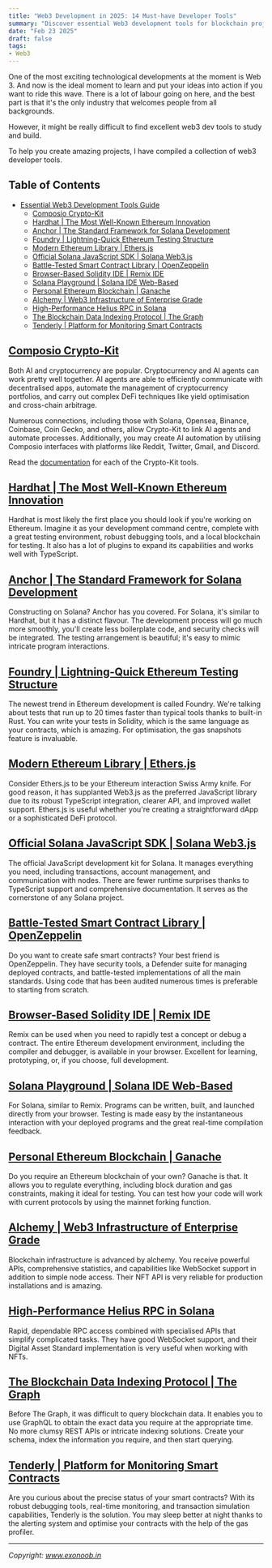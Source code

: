 ```yaml
---
title: "Web3 Development in 2025: 14 Must-have Developer Tools"
summary: "Discover essential Web3 development tools for blockchain projects. From Ethereum to Solana, explore top frameworks, IDEs, and infrastructure solutions"
date: "Feb 23 2025"
draft: false
tags:
- Web3
---
```


One of the most exciting technological developments at the moment is Web 3. And now is the ideal moment to learn and put your ideas into action if you want to ride this wave. There is a lot of labour going on here, and the best part is that it's the only industry that welcomes people from all backgrounds.

However, it might be really difficult to find excellent web3 dev tools to study and build.

To help you create amazing projects, I have compiled a collection of web3 developer tools.

## Table of Contents
- [Essential Web3 Development Tools Guide](#essential-web3-development-tools-guide)
  - [Composio Crypto-Kit](#composio-crypto-kit)
  - [Hardhat | The Most Well-Known Ethereum Innovation](#hardhat--the-most-well-known-ethereum-innovation)
  - [Anchor | The Standard Framework for Solana Development](#anchor--the-standard-framework-for-solana-development)
  - [Foundry | Lightning-Quick Ethereum Testing Structure](#foundry--lightning-quick-ethereum-testing-structure)
  - [Modern Ethereum Library | Ethers.js](#modern-ethereum-library--ethersjs)
  - [Official Solana JavaScript SDK | Solana Web3.js](#official-solana-javascript-sdk--solana-web3js)
  - [Battle-Tested Smart Contract Library | OpenZeppelin](#battle-tested-smart-contract-library--openzeppelin)
  - [Browser-Based Solidity IDE | Remix IDE](#browser-based-solidity-ide--remix-ide)
  - [Solana Playground | Solana IDE Web-Based](#solana-playground--solana-ide-web-based)
  - [Personal Ethereum Blockchain | Ganache](#personal-ethereum-blockchain--ganache)
  - [Alchemy | Web3 Infrastructure of Enterprise Grade](#alchemy--web3-infrastructure-of-enterprise-grade)
  - [High-Performance Helius RPC in Solana](#high-performance-helius-rpc-in-solana)
  - [The Blockchain Data Indexing Protocol | The Graph](#the-blockchain-data-indexing-protocol--the-graph)
  - [Tenderly | Platform for Monitoring Smart Contracts](#tenderly--platform-for-monitoring-smart-contracts)

## [Composio Crypto-Kit](https://composio.dev/ai-crypto-kit/)

Both AI and cryptocurrency are popular. Cryptocurrency and AI agents can work pretty well together. AI agents are able to efficiently communicate with decentralised apps, automate the management of cryptocurrency portfolios, and carry out complex DeFi techniques like yield optimisation and cross-chain arbitrage.

Numerous connections, including those with Solana, Opensea, Binance, Coinbase, Coin Gecko, and others, allow Crypto-Kit to link AI agents and automate processes. Additionally, you may create AI automation by utilising Composio interfaces with platforms like Reddit, Twitter, Gmail, and Discord.

Read the [documentation](https://docs.composio.dev/cryptokit/tools) for each of the Crypto-Kit tools.

## [Hardhat | The Most Well-Known Ethereum Innovation](https://hardhat.org/)

Hardhat is most likely the first place you should look if you're working on Ethereum. Imagine it as your development command centre, complete with a great testing environment, robust debugging tools, and a local blockchain for testing. It also has a lot of plugins to expand its capabilities and works well with TypeScript.

## [Anchor | The Standard Framework for Solana Development](https://www.anchor-lang.com/)

Constructing on Solana? Anchor has you covered. For Solana, it's similar to Hardhat, but it has a distinct flavour. The development process will go much more smoothly, you'll create less boilerplate code, and security checks will be integrated. The testing arrangement is beautiful; it's easy to mimic intricate program interactions.

## [Foundry | Lightning-Quick Ethereum Testing Structure](https://getfoundry.sh/)

The newest trend in Ethereum development is called Foundry. We're talking about tests that run up to 20 times faster than typical tools thanks to built-in Rust. You can write your tests in Solidity, which is the same language as your contracts, which is amazing. For optimisation, the gas snapshots feature is invaluable.

## [Modern Ethereum Library | Ethers.js](https://ethers.org/)

Consider Ethers.js to be your Ethereum interaction Swiss Army knife. For good reason, it has supplanted Web3.js as the preferred JavaScript library due to its robust TypeScript integration, clearer API, and improved wallet support. Ethers.js is useful whether you're creating a straightforward dApp or a sophisticated DeFi protocol.

## [Official Solana JavaScript SDK | Solana Web3.js](https://solana-labs.github.io/solana-web3.js/)

The official JavaScript development kit for Solana. It manages everything you need, including transactions, account management, and communication with nodes. There are fewer runtime surprises thanks to TypeScript support and comprehensive documentation. It serves as the cornerstone of any Solana project.

## [Battle-Tested Smart Contract Library | OpenZeppelin](https://www.openzeppelin.com/)

Do you want to create safe smart contracts? Your best friend is OpenZeppelin. They have security tools, a Defender suite for managing deployed contracts, and battle-tested implementations of all the main standards. Using code that has been audited numerous times is preferable to starting from scratch.

## [Browser-Based Solidity IDE | Remix IDE](https://remix.ethereum.org/)

Remix can be used when you need to rapidly test a concept or debug a contract. The entire Ethereum development environment, including the compiler and debugger, is available in your browser. Excellent for learning, prototyping, or, if you choose, full development.

## [Solana Playground | Solana IDE Web-Based](https://beta.solpg.io/)

For Solana, similar to Remix. Programs can be written, built, and launched directly from your browser. Testing is made easy by the instantaneous interaction with your deployed programs and the great real-time compilation feedback.

## [Personal Ethereum Blockchain | Ganache](https://archive.trufflesuite.com/ganache/)

Do you require an Ethereum blockchain of your own? Ganache is that. It allows you to regulate everything, including block duration and gas constraints, making it ideal for testing. You can test how your code will work with current protocols by using the mainnet forking function.

## [Alchemy | Web3 Infrastructure of Enterprise Grade](https://www.alchemy.com/)

Blockchain infrastructure is advanced by alchemy. You receive powerful APIs, comprehensive statistics, and capabilities like WebSocket support in addition to simple node access. Their NFT API is very reliable for production installations and is amazing.

## [High-Performance Helius RPC in Solana](https://www.helius.dev/)

Rapid, dependable RPC access combined with specialised APIs that simplify complicated tasks. They have good WebSocket support, and their Digital Asset Standard implementation is very useful when working with NFTs.

## [The Blockchain Data Indexing Protocol | The Graph](https://thegraph.com/)

Before The Graph, it was difficult to query blockchain data. It enables you to use GraphQL to obtain the exact data you require at the appropriate time. No more clumsy REST APIs or intricate indexing solutions. Create your schema, index the information you require, and then start querying.

## [Tenderly | Platform for Monitoring Smart Contracts](https://tenderly.co/)

Are you curious about the precise status of your smart contracts? With its robust debugging tools, real-time monitoring, and transaction simulation capabilities, Tenderly is the solution. You may sleep better at night thanks to the alerting system and optimise your contracts with the help of the gas profiler.

---
*Copyright: www.exonoob.in*